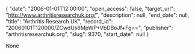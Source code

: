 {
  "date": "2006-01-01T12:00:00", 
  "open_access": false, 
  "target_url": "http://www.arthritisresearchuk.org/", 
  "description": null, 
  "end_date": null, 
  "title": "Arthritis Research UK", 
  "record_id": "20060101T120000/ZCwdUs6MpWP+VbDBoJf+Fg==", 
  "publisher": "arthritisresearchuk.org", 
  "slug": 9370, 
  "start_date": null
}

None
